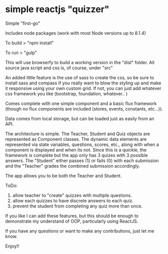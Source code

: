 # simple reactjs "quizzer"

Simple "first-go" 

Includes node packages (work with most Node versions up to 8.1.4) 

To build > "npm install"

To run > "gulp"

This will use browserfy to build a working version in the "dist" folder. All source java script and css is, of course, under "src"

An added little feature is the use of sass to create the css, so be sure to install sass and compass if you really want to blow the styling up and make it responsive using your own custom grid. If not, you can just add whatever css framework you like (bootstrap, foundation, whatever.. )

Comes complete with one simple component and a basic flux framework (though no flux components are included (stores, events, constants, etc...)).

Data comes from local storage, but can be loaded just as easily from an API. 

The architecture is simple. The Teacher, Student and Quiz objects are represented as Component classes. The dynamic data elements are represented via state variables, questions, scores, etc., along with when a component is displayed and when its not. Since this is a quickie, the framework is complete but the app only has 3 quizes with 3 possible answers. The "Student" either passes (1) or fails (0) with each submission and the "Teacher" grades the combined submission accordingly. 

The app allows you to be both the Teacher and Student. 

ToDo: 

1) allow teacher to "create" quizzes with multiple questions.
2) allow each quizzes to have discrete answers to each quiz.
3) prevent the student from completing any quiz more than once. 

If you like I can add these features, but this should be enough to demonstrate my understand of OOP, particularly using ReactJS. 

If you have any questions or want to make any contributions, just let me know.

Enjoy!!